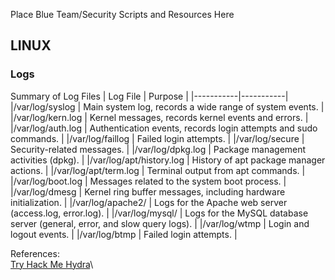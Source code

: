 Place Blue Team/Security Scripts and Resources Here

## LINUX 
### Logs

Summary of Log Files
| Log File	| Purpose |
|-----------|-----------|
|/var/log/syslog	| Main system log, records a wide range of system events. |
|/var/log/kern.log	| Kernel messages, records kernel events and errors. |
|/var/log/auth.log | Authentication events, records login attempts and sudo commands. |
|/var/log/faillog	| Failed login attempts. |
|/var/log/secure	| Security-related messages. |
|/var/log/dpkg.log	| Package management activities (dpkg). |
|/var/log/apt/history.log |	History of apt package manager actions. |
|/var/log/apt/term.log	| Terminal output from apt commands. |
|/var/log/boot.log	| Messages related to the system boot process. |
|/var/log/dmesg	| Kernel ring buffer messages, including hardware initialization. |
|/var/log/apache2/	| Logs for the Apache web server (access.log, error.log). |
|/var/log/mysql/	| Logs for the MySQL database server (general, error, and slow query logs). |
|/var/log/wtmp	| Login and logout events. |
|/var/log/btmp	| Failed login attempts. |

References:\
[Try Hack Me Hydra](https://tryhackme.com/r/room/hydra)\
